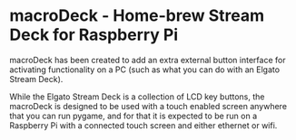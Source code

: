# macroDeck - Home-brew Stream Deck for Raspberry Pi

macroDeck has been created to add an extra external button interface for activating functionality on a PC (such as what
you can do with an Elgato Stream Deck).

While the Elgato Stream Deck is a collection of LCD key buttons, the macroDeck is designed to be used with a touch
enabled screen anywhere that you can run pygame, and for that it is expected to be run on a Raspberry Pi with a
connected touch screen and either ethernet or wifi.
